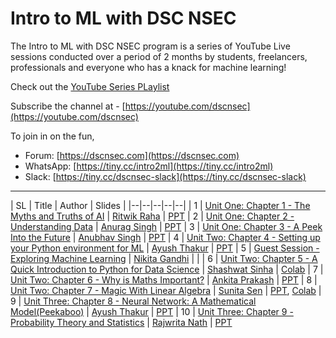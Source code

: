 # Intro to ML with DSC NSEC
The Intro to ML with DSC NSEC program is a series of YouTube Live sessions conducted over a period of 2 months by students, freelancers, professionals and everyone who has a knack for machine learning!

Check out the [YouTube Series PLaylist](https://www.youtube.com/playlist?list=PLLGfrNGZ7g4MP3yRMSAC0hB-DQzY6nNZg)

Subscribe the channel at - [https://youtube.com/dscnsec](https://youtube.com/dscnsec)

To join in on the fun, 
- Forum: [https://dscnsec.com](https://dscnsec.com)
- WhatsApp: [https://tiny.cc/intro2ml](https://tiny.cc/intro2ml)
- Slack: [https://tiny.cc/dscnsec-slack](https://tiny.cc/dscnsec-slack)

---------------------------------------

| SL | Title | Author | Slides |
|--|--|--|--|--|
| 1 | [Unit One: Chapter 1 - The Myths and Truths of AI](https://youtu.be/A1CcHAiqsww) | [Ritwik Raha](http://bit.ly/ritwik-raha) | [PPT](https://docs.google.com/presentation/d/1fY_68DNJzN0gL-zvWVr0hCgCfagDYxnuVxKJ01lZalY/edit?usp=sharing)
| 2 | [Unit One: Chapter 2 - Understanding Data](https://www.youtube.com/watch?v=COXKy3OuIO8) | [Anurag Singh](https://github/anuragsingh228) | [PPT](https://docs.google.com/presentation/d/1TMjhbrPr3Qml091bLu7T-Xg-YSnx21Gfr_ZTpH0JmRw/edit?usp=sharing) 
| 3 | [Unit One: Chapter 3 - A Peek Into the Future]((https://youtu.be/XakiUOA_ThU)) | [Anubhav Singh](https://xprilion.com) | [PPT](https://docs.google.com/presentation/d/1EueefmU4COH9HXyGkvVKBl2IJ6DlMQVFttHc-rrzwiI/edit?usp=sharing)
| 4 | [Unit Two: Chapter 4 - Setting up your Python environment for ML](https://youtu.be/-9nulbyAad0) | [Ayush Thakur](https://www.linkedin.com/in/ayush-thakur-731914149/) | [PPT](https://docs.google.com/presentation/d/1maJhHPZsT6D8bSKQYE3AdbyiMzi77JP_YolVFPN1yqE/edit?usp=sharing)
| 5 | [Guest Session - Exploring Machine Learning](https://youtu.be/p8Wdof5yaJw) | [Nikita Gandhi](https://www.linkedin.com/in/nikita-gandhi01/) | |
| 6 | [Unit Two: Chapter 5 - A Quick Introduction to Python for Data Science](https://youtu.be/Dnzx5eD7c60) | [Shashwat Sinha](https://www.linkedin.com/in/shashwat3057/) | [Colab](http://tiny.cc/oub1cz)
| 7 | [Unit Two: Chapter 6 - Why is Maths Important?](https://youtu.be/GXqWWj45Otc) | [Ankita Prakash](https://www.linkedin.com/in/ankita-prakash-90668b177/) | [PPT](https://docs.google.com/presentation/d/1rPyz-QzRCjk8oBevl0hGqRmoPKNh-ABGGagUif0wsDU/edit#slide=id.g600f646d80_0_0)
| 8 | [Unit Two: Chapter 7 - Magic With Linear Algebra](https://youtu.be/8qYBZsvR478) | [Sunita Sen](https://linkedin.com/in/sunitasen/) | [PPT](https://docs.google.com/presentation/d/1DH_8nP0gQyPVuTqWdwOrUQqq7sYUiwQihogJ1sVUCBc/edit?usp=sharing), [Colab](https://colab.research.google.com/drive/10ZWWyQeuKis887Ti3S_KAh09lGnrjFlF)
| 9 | [Unit Three: Chapter 8 - Neural Network: A Mathematical Model(Peekaboo)](https://youtu.be/3cpoJBWeN0s) | [Ayush Thakur](https://www.linkedin.com/in/ayush-thakur-731914149/) | [PPT](https://docs.google.com/presentation/d/1YhDJQDwjmBXRB85N7QmKl7pKvi_Ong3GbjpbNr5D9CI/edit?usp=sharing)
| 10 | [Unit Three: Chapter 9 - Probability Theory and Statistics](https://www.youtube.com/watch?v=kYHLOksu1SQ) | [Rajwrita Nath](https://www.linkedin.com/in/rajwrita-nath/) | [PPT](https://docs.google.com/presentation/d/1ANnNe1rBdM5nIr9WenHI0M4ozxeSzQYVL3x5i2WzTJ8/edit?usp=sharing)

